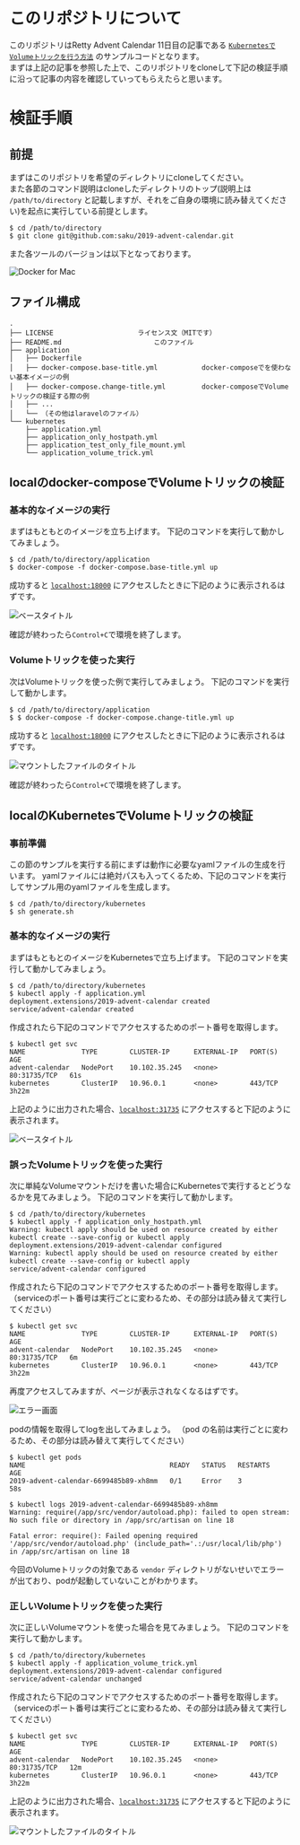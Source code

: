 # このリポジトリについて
このリポジトリはRetty Advent Calendar 11日目の記事である [`KubernetesでVolumeトリックを行う方法`](https://engineer.retty.me/entry/2019/12/11/120000) のサンプルコードとなります。  
まずは上記の記事を参照した上で、このリポジトリをcloneして下記の検証手順に沿って記事の内容を確認していってもらえたらと思います。

# 検証手順
## 前提
まずはこのリポジトリを希望のディレクトリにcloneしてください。  
また各節のコマンド説明はcloneしたディレクトリのトップ(説明上は `/path/to/directory` と記載しますが、それをご自身の環境に読み替えてください)を起点に実行している前提とします。

```shell
$ cd /path/to/directory
$ git clone git@github.com:saku/2019-advent-calendar.git
```

また各ツールのバージョンは以下となっております。

![Docker for Mac](img/docker_for_mac.png)

## ファイル構成

```
.
├── LICENSE     				ライセンス文（MITです）
├── README.md				    	このファイル
├── application
│   ├── Dockerfile
│   ├── docker-compose.base-title.yml	        docker-composeでを使わない基本イメージの例
│   ├── docker-compose.change-title.yml         docker-composeでVolumeトリックの検証する際の例
│   ├── ...
│   └── （その他はlaravelのファイル）
└── kubernetes
    ├── application.yml
    ├── application_only_hostpath.yml
    ├── application_test_only_file_mount.yml
    └── application_volume_trick.yml
```

## localのdocker-composeでVolumeトリックの検証
### 基本的なイメージの実行
まずはもともとのイメージを立ち上げます。
下記のコマンドを実行して動かしてみましょう。

```shell
$ cd /path/to/directory/application
$ docker-compose -f docker-compose.base-title.yml up
```

成功すると [`localhost:18000`](http://localhost:18000) にアクセスしたときに下記のように表示されるはずです。

![ベースタイトル](img/docker_compose_base_title.png)

確認が終わったら`Control+C`で環境を終了します。

### Volumeトリックを使った実行
次はVolumeトリックを使った例で実行してみましょう。
下記のコマンドを実行して動かします。

```shell
$ cd /path/to/directory/application
$ $ docker-compose -f docker-compose.change-title.yml up
```

成功すると [`localhost:18000`](http://localhost:18000) にアクセスしたときに下記のように表示されるはずです。

![マウントしたファイルのタイトル](img/docker_compose_change_title.png)

確認が終わったら`Control+C`で環境を終了します。

## localのKubernetesでVolumeトリックの検証

### 事前準備
この節のサンプルを実行する前にまずは動作に必要なyamlファイルの生成を行います。
yamlファイルには絶対パスも入ってくるため、下記のコマンドを実行してサンプル用のyamlファイルを生成します。

```shell
$ cd /path/to/directory/kubernetes
$ sh generate.sh
```

### 基本的なイメージの実行
まずはもともとのイメージをKubernetesで立ち上げます。
下記のコマンドを実行して動かしてみましょう。

```shell
$ cd /path/to/directory/kubernetes
$ kubectl apply -f application.yml
deployment.extensions/2019-advent-calendar created
service/advent-calendar created
```

作成されたら下記のコマンドでアクセスするためのポート番号を取得します。

```shell
$ kubectl get svc
NAME              TYPE        CLUSTER-IP      EXTERNAL-IP   PORT(S)        AGE
advent-calendar   NodePort    10.102.35.245   <none>        80:31735/TCP   61s
kubernetes        ClusterIP   10.96.0.1       <none>        443/TCP        3h22m
```

上記のように出力された場合、[`localhost:31735`](http://localhost:31735) にアクセスすると下記のように表示されます。

![ベースタイトル](img/kubernetes_base_title.png)

### 誤ったVolumeトリックを使った実行
次に単純なVolumeマウントだけを書いた場合にKubernetesで実行するとどうなるかを見てみましょう。
下記のコマンドを実行して動かします。

```shell
$ cd /path/to/directory/kubernetes
$ kubectl apply -f application_only_hostpath.yml
Warning: kubectl apply should be used on resource created by either kubectl create --save-config or kubectl apply
deployment.extensions/2019-advent-calendar configured
Warning: kubectl apply should be used on resource created by either kubectl create --save-config or kubectl apply
service/advent-calendar configured
```

作成されたら下記のコマンドでアクセスするためのポート番号を取得します。
（serviceのポート番号は実行ごとに変わるため、その部分は読み替えて実行してください）

```shell
$ kubectl get svc
NAME              TYPE        CLUSTER-IP      EXTERNAL-IP   PORT(S)        AGE
advent-calendar   NodePort    10.102.35.245   <none>        80:31735/TCP   6m
kubernetes        ClusterIP   10.96.0.1       <none>        443/TCP        3h22m
```

再度アクセスしてみますが、ページが表示されなくなるはずです。

![エラー画面](img/kubernetes_error.png)

podの情報を取得してlogを出してみましょう。
（pod の名前は実行ごとに変わるため、その部分は読み替えて実行してください）

```shell
$ kubectl get pods
NAME                                    READY   STATUS   RESTARTS   AGE
2019-advent-calendar-6699485b89-xh8mm   0/1     Error    3          58s

$ kubectl logs 2019-advent-calendar-6699485b89-xh8mm
Warning: require(/app/src/vendor/autoload.php): failed to open stream: No such file or directory in /app/src/artisan on line 18

Fatal error: require(): Failed opening required '/app/src/vendor/autoload.php' (include_path='.:/usr/local/lib/php') in /app/src/artisan on line 18
```

今回のVolumeトリックの対象である `vendor` ディレクトリがないせいでエラーが出ており、podが起動していないことがわかります。

### 正しいVolumeトリックを使った実行
次に正しいVolumeマウントを使った場合を見てみましょう。
下記のコマンドを実行して動かします。

```shell
$ cd /path/to/directory/kubernetes
$ kubectl apply -f application_volume_trick.yml
deployment.extensions/2019-advent-calendar configured
service/advent-calendar unchanged
```

作成されたら下記のコマンドでアクセスするためのポート番号を取得します。
（serviceのポート番号は実行ごとに変わるため、その部分は読み替えて実行してください）

```shell
$ kubectl get svc
NAME              TYPE        CLUSTER-IP      EXTERNAL-IP   PORT(S)        AGE
advent-calendar   NodePort    10.102.35.245   <none>        80:31735/TCP   12m
kubernetes        ClusterIP   10.96.0.1       <none>        443/TCP        3h22m
```

上記のように出力された場合、[`localhost:31735`](http://localhost:31735) にアクセスすると下記のように表示されます。

![マウントしたファイルのタイトル](img/kubernetes_change_title.png)
